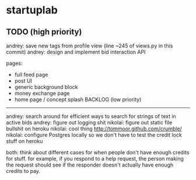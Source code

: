 startuplab
==========

TODO (high priority)
----
andrey: save new tags from profile view (line ~245 of views.py in this commit)
andrey: design and implement bid interaction API

pages:
- full feed page
- post UI
- generic background block
- money exchange page
- home page / concept splash
BACKLOG (low priority)
-------
andrey: search around for efficient ways to search for strings of text in active bids
andrey: figure out logging shit
nikolai: figure out static file bullshit on heroku
nikolai: cool thing http://tommoor.github.com/crumble/
nikolai: configure Postgres locally so we don't have to test the credit lock stuff on heroku

both: think about different cases for when people don't have enough credits for stuff.
for example, if you respond to a help request, the person making the request should see
if the responder doesn't actually have enough credits to pay.
